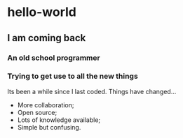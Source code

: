 # hello-world
## I am coming back
### An old school programmer
### Trying to get use to all the new things
Its been a while since I last coded. Things have changed...
* More collaboration;
* Open source;
* Lots of knowledge available;
* Simple but confusing.
